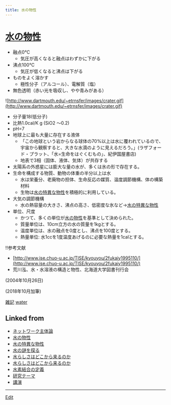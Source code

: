 ```yaml
---
title: 水の物性
---
```

# [水の物性](/水の物性)


* 融点0℃
  * 気圧が高くなると融点はわずかに下がる
* 沸点100℃
  * 気圧が低くなると沸点は下がる
* ものをよく溶かす
  * 極性分子（アルコール）、電解質（塩）
* 無色透明（赤い光を吸収し、やや青みがある）

![http://www.dartmouth.edu/~etrnsfer/images/crater.gif](http://www.dartmouth.edu/~etrnsfer/images/crater.gif)


* 分子量18(低分子)
* 比熱1.0cal/K g (SiO2 ～0.2)
* pH=7
* 地球上に最も大量に存在する液体
  * 「この地球という岩からなる球体の70%以上は水に覆われているので、宇宙から観察すると、大きな水滴のように見えるだろう。」(ラザフォード・プラット、「水=生命をはぐくむもの」、紀伊国屋書店)
  * 地表で3相（固体、液体、気体）が共存する
* 太陽系の外惑星には膨大な量の水が、多くは氷の形で存在する。
* 生命を構成する物質、動物の体重の半分以上は水
  * 水は栄養分、老廃物の担体、生命反応の媒質、温度調節機構、体の構築材料
  * 生物は[水の特異な物性](/水の特異な物性)を積極的に利用している。
* 大気の調節機構
  * 水の熱容量の大きさ、沸点の高さ、低密度な氷など→[水の特異な物性](/水の特異な物性)
* 単位、尺度
  * かつて、多くの単位が[水の物性](/水の物性)を基準として決められた。
  * 質量単位は、10cm立方の水の質量を1kgとする。
  * 温度単位は、水の融点を0度とし、沸点を100度とする。
  * 熱量単位: 水1ccを1度温度あげるのに必要な熱量を1calとする。





!!参考文献


* [http://www.ise.chuo-u.ac.jp/TISE/kyouyou/2fukaiy1995110/](http://www.ise.chuo-u.ac.jp/TISE/kyouyou/2fukaiy1995110/)
* 荒川泓、水・水溶液の構造と物性、北海道大学図書刊行会

(2004年10月26日)

(2018年10月加筆)



[雑記](/雑記) [water](/water)





## Linked from

* [ネットワーク主体論](/ネットワーク主体論)
* [水の物性](/水の物性)
* [水の特異な物性](/水の特異な物性)
* [水の謎を探る](/水の謎を探る)
* [水らしさはどこから来るのか](/水らしさはどこから来るのか)
* [水らしさはどこから来るのか](/水らしさはどこから来るのか)
* [水素結合の定義](/水素結合の定義)
* [研究テーマ](/研究テーマ)
* [講演](/講演)


----

[Edit](https://github.com/vitroid/vitroid.github.io/edit/master/MD/水の物性.md)

